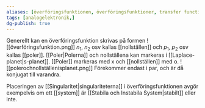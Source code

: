 ```yaml
---
aliases: [överföringsfunktionen, överföringsfunktioner, transfer function, transfer functionsa]
tags: [analogelektronik,]
dg-publish: true
---
```


Generellt kan en överföringsfunktion skrivas på formen
![[överföringsfunktion.png]]
$n_{1}$, $n_{2}$ osv kallas [[nollställen]] och $p_1$, $p_2$ osv kallas [[poler]].
[[Poler|Polerna]] och nollställena kan markeras i [[Laplace-planet|s-planet]]. [[Poler]] markeras med x och [[nollställen]] med o.
![[polerochnollställenisplanet.png]]
Förekommer endast i par, och är då konjugat till varandra.

Placeringen av [[Singularitet|singulariteterna]] i överföringsfunktionen avgör exempelvis om ett [[system]] är [[Stabila och Instabila System|stabilt]] eller inte.